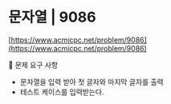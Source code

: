 # 문자열 | 9086

[https://www.acmicpc.net/problem/9086](https://www.acmicpc.net/problem/9086)

🙏 문제 요구 사항

- 문자열을 입력 받아 첫 글자와 마지막 글자를 출력
- 테스트 케이스를 입력받는다.